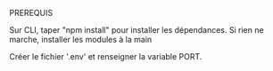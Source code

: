 PREREQUIS

Sur CLI, taper "npm install" pour installer les dépendances. Si rien ne marche, installer les modules à la main

Créer le fichier '.env' et renseigner la variable PORT.

